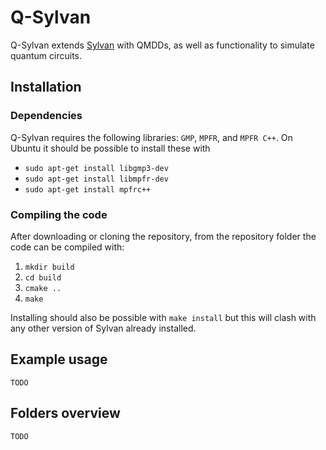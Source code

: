 # Q-Sylvan

Q-Sylvan extends [Sylvan](https://github.com/trolando/sylvan) with QMDDs, as well as functionality to simulate quantum circuits.


## Installation

### Dependencies
Q-Sylvan requires the following libraries: `GMP`,  `MPFR`, and `MPFR C++`. On Ubuntu it should be possible to install these with
- `sudo apt-get install libgmp3-dev`
- `sudo apt-get install libmpfr-dev`
- `sudo apt-get install mpfrc++`


### Compiling the code
After downloading or cloning the repository, from the repository folder the code can be compiled with:
1. `mkdir build`
2. `cd build`
3. `cmake ..`
4. `make`

Installing should also be possible with `make install` but this will clash with any other version of Sylvan already installed.

## Example usage
```
TODO
```

## Folders overview
```
TODO
```

